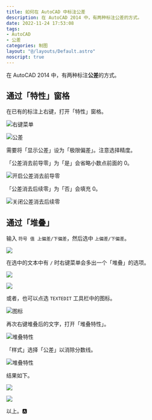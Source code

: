 ```yaml
---
title: 如何在 AutoCAD 中标注公差
description: 在 AutoCAD 2014 中，有两种标注公差的方式。
date: 2022-11-24 17:53:08
tags:
- AutoCAD
- 公差
categories: 制图
layout: "@/layouts/Default.astro"
noscript: true
---
```


在 AutoCAD 2014 中，有两种标注**公差**的方式。

## 通过「特性」窗格

在已有的标注上右键，打开「特性」窗格。

![右键菜单](http://telegra.ph/file/540a9fe796d6a51b73282.png)

![公差](http://telegra.ph/file/d5ae69a9615a1aa6437ff.png)

需要将「显示公差」设为「极限偏差」。注意选择精度。

「公差消去前导零」为「是」会省略小数点前面的 0。

![开启公差消去前导零](http://telegra.ph/file/792b20aa1b988fe7323a6.png)

「公差消去后续零」为「否」会填充 0。

![关闭公差消去后续零](http://telegra.ph/file/a646234170dfcf2bd39fd.png)

## 通过「堆叠」

输入 `符号 值 上偏差/下偏差`，然后选中 `上偏差/下偏差`。

![](http://telegra.ph/file/a5e6105150a35e110e1df.png)

在选中的文本中有 `/` 时右键菜单会多出一个「堆叠」的选项。

![](http://telegra.ph/file/d844e454c8b91b99c2425.png)

![](http://telegra.ph/file/f1eb111b161668c71d0f3.png)

或者，也可以点选 `TEXTEDIT` 工具栏中的图标。

![图标](http://telegra.ph/file/b67a8ae0728365868acb6.png)

再次右键堆叠后的文字，打开「堆叠特性」。

![堆叠特性](http://telegra.ph/file/c6448eb051d12a373b8fa.png)

「样式」选择「公差」以消除分数线。

![堆叠特性](http://telegra.ph/file/69c1343f4bc77492dc2c8.png)

结果如下。

![](http://telegra.ph/file/b763f36b74cbf9bb64f63.png)

![](http://telegra.ph/file/2e5f91739f4a585055e57.png)

以上。🅰️
